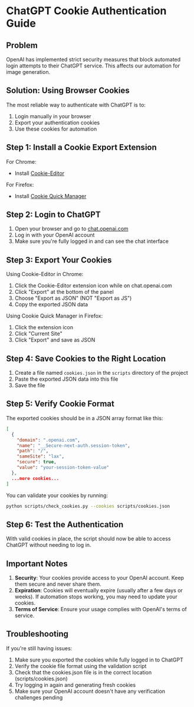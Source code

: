 # ChatGPT Cookie Authentication Guide

## Problem

OpenAI has implemented strict security measures that block automated login attempts to their ChatGPT service. This affects our automation for image generation.

## Solution: Using Browser Cookies

The most reliable way to authenticate with ChatGPT is to:
1. Login manually in your browser
2. Export your authentication cookies
3. Use these cookies for automation

## Step 1: Install a Cookie Export Extension

For Chrome:
- Install [Cookie-Editor](https://chrome.google.com/webstore/detail/cookie-editor/hlkenndednhfkekhgcdicdfddnkalmdm)

For Firefox:
- Install [Cookie Quick Manager](https://addons.mozilla.org/en-US/firefox/addon/cookie-quick-manager/)

## Step 2: Login to ChatGPT

1. Open your browser and go to [chat.openai.com](https://chat.openai.com/)
2. Log in with your OpenAI account
3. Make sure you're fully logged in and can see the chat interface

## Step 3: Export Your Cookies

Using Cookie-Editor in Chrome:
1. Click the Cookie-Editor extension icon while on chat.openai.com
2. Click "Export" at the bottom of the panel
3. Choose "Export as JSON" (NOT "Export as JS")
4. Copy the exported JSON data

Using Cookie Quick Manager in Firefox:
1. Click the extension icon
2. Click "Current Site"
3. Click "Export" and save as JSON

## Step 4: Save Cookies to the Right Location

1. Create a file named `cookies.json` in the `scripts` directory of the project
2. Paste the exported JSON data into this file
3. Save the file

## Step 5: Verify Cookie Format

The exported cookies should be in a JSON array format like this:

```json
[
  {
    "domain": ".openai.com",
    "name": "__Secure-next-auth.session-token",
    "path": "/",
    "sameSite": "lax",
    "secure": true,
    "value": "your-session-token-value"
  },
  ...more cookies...
]
```

You can validate your cookies by running:

```bash
python scripts/check_cookies.py --cookies scripts/cookies.json
```

## Step 6: Test the Authentication

With valid cookies in place, the script should now be able to access ChatGPT without needing to log in.

## Important Notes

1. **Security**: Your cookies provide access to your OpenAI account. Keep them secure and never share them.
2. **Expiration**: Cookies will eventually expire (usually after a few days or weeks). If automation stops working, you may need to update your cookies.
3. **Terms of Service**: Ensure your usage complies with OpenAI's terms of service.

## Troubleshooting

If you're still having issues:

1. Make sure you exported the cookies while fully logged in to ChatGPT
2. Verify the cookie file format using the validation script
3. Check that the cookies.json file is in the correct location (scripts/cookies.json)
4. Try logging in again and generating fresh cookies
5. Make sure your OpenAI account doesn't have any verification challenges pending 